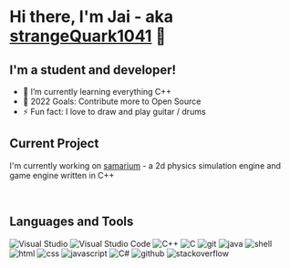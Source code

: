 # Hi there, I'm Jai - aka [strangeQuark1041][github] 👋 

## I'm a student and developer!

- 🌱 I’m currently learning everything C++
- 🥅 2022 Goals: Contribute more to Open Source
- ⚡ Fun fact: I love to draw and play guitar / drums

## Current Project

I'm currently working on [samarium](https://github.com/strangeQuark1041/samarium) - a 2d physics simulation engine and game engine written in C++

<br />

## Languages and Tools
<img alt="Visual Studio" src="https://img.icons8.com/color/48/000000/visual-studio-2019.png"/>
<img alt="Visual Studio Code" src="https://img.icons8.com/fluency/48/000000/visual-studio-code-2019.png"/>
<img alt="C++" src="https://img.icons8.com/color/48/000000/c-plus-plus-logo.png"/>
<img alt="C" src="https://img.icons8.com/color/48/000000/c-programming.png"/>
<img alt="git" src="https://img.icons8.com/color/48/000000/git.png"/>
<img alt="java" src="https://img.icons8.com/color/48/000000/java-coffee-cup-logo--v1.png"/>
<img alt="shell" src="https://img.icons8.com/doodle/48/000000/console--v2.png"/>
<img alt="html" src="https://img.icons8.com/color/48/000000/html-5--v1.png"/>
<img alt="css" src="https://img.icons8.com/color/50/000000/css3.png"/>
<img alt="javascript" src="https://img.icons8.com/color/48/000000/javascript--v1.png"/>
<img alt="C#" src="https://img.icons8.com/color/48/000000/c-sharp-logo.png"/>
<img alt="github" src="https://img.icons8.com/material-sharp/48/000000/github.png"/>
<img alt="stackoverflow" src="https://img.icons8.com/color/48/000000/stackoverflow.png"/>

[github]: https://github.com/strangeQuark1041
